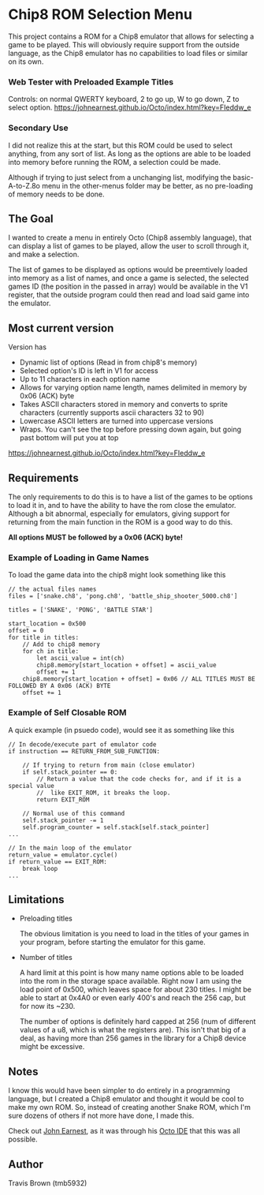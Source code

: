# Chip8 ROM Selection Menu
This project contains a ROM for a Chip8 emulator that allows for selecting a game to be played. This will obviously require support from the outside language, as the Chip8 emulator has no capabilities to load files or similar on its own.

### Web Tester with Preloaded Example Titles
Controls: on normal QWERTY keyboard, 2 to go up, W to go down, Z to select option.
https://johnearnest.github.io/Octo/index.html?key=FIeddw_e

### Secondary Use
I did not realize this at the start, but this ROM could be used to select anything, from any sort of list. As long as the options are able to be loaded into memory before running the ROM, a selection could be made.

Although if trying to just select from a unchanging list, modifying the basic-A-to-Z.8o menu in the other-menus folder may be better, as no pre-loading of memory needs to be done.

## The Goal
I wanted to create a menu in entirely Octo (Chip8 assembly language), that can display a list of games to be played, allow the user to scroll through it, and make a selection.

The list of games to be displayed as options would be preemtively loaded into memory as a list of names, and once a game is selected, the selected games ID (the position in the passed in array) would be available in the V1 register, that the outside program could then read and load said game into the emulator.

## Most current version
Version has
- Dynamic list of options (Read in from chip8's memory)
- Selected option's ID is left in V1 for access
- Up to 11 characters in each option name
- Allows for varying option name length, names delimited in memory by 0x06 (ACK) byte
- Takes ASCII characters stored in memory and converts to sprite characters (currently supports ascii characters 32 to 90)
- Lowercase ASCII letters are turned into uppercase versions
- Wraps. You can't see the top before pressing down again, but going past bottom will put you at top

https://johnearnest.github.io/Octo/index.html?key=FIeddw_e

## Requirements
The only requirements to do this is to have a list of the games to be options to load it in, and to have the ability to have the rom close the emulator. Although a bit abnormal, especially for emulators, giving support for returning from the main function in the ROM is a good way to do this.

**All options MUST be followed by a 0x06 (ACK) byte!**

### Example of Loading in Game Names
To load the game data into the chip8 might look something like this
```
// the actual files names
files = ['snake.ch8', 'pong.ch8', 'battle_ship_shooter_5000.ch8']

titles = ['SNAKE', 'PONG', 'BATTLE STAR']

start_location = 0x500
offset = 0
for title in titles:
    // Add to chip8 memory
    for ch in title:
        let ascii_value = int(ch)
        chip8.memory[start_location + offset] = ascii_value
        offset += 1
    chip8.memory[start_location + offset] = 0x06 // ALL TITLES MUST BE FOLLOWED BY A 0x06 (ACK) BYTE
    offset += 1
```

### Example of Self Closable ROM
A quick example (in psuedo code), would see it as something like this

```
// In decode/execute part of emulator code
if instruction == RETURN_FROM_SUB_FUNCTION:

    // If trying to return from main (close emulator)
    if self.stack_pointer == 0:
        // Return a value that the code checks for, and if it is a special value
        //  like EXIT_ROM, it breaks the loop.
        return EXIT_ROM

    // Normal use of this command
    self.stack_pointer -= 1
    self.program_counter = self.stack[self.stack_pointer]
...

// In the main loop of the emulator
return_value = emulator.cycle()
if return_value == EXIT_ROM:
    break loop
...
```

## Limitations
- Preloading titles

    The obvious limitation is you need to load in the titles of your games in your program, before starting the emulator for this game. 

- Number of titles

    A hard limit at this point is how many name options able to be loaded into the rom in the storage space available. Right now I am using the load point of 0x500, which leaves space for about 230 titles. I might be able to start at 0x4A0 or even early 400's and reach the 256 cap, but for now its ~230.

    The number of options is definitely hard capped at 256 (num of different values of a u8, which is what the registers are). This isn't that big of a deal, as having more than 256 games in the library for a Chip8 device might be excessive.

## Notes
I know this would have been simpler to do entirely in a programming language, but I created a Chip8 emulator and thought it would be cool to make my own ROM. So, instead of creating another Snake ROM, which I'm sure dozens of others if not more have done, I made this.

Check out [John Earnest](https://github.com/JohnEarnest), as it was through his [Octo IDE](https://johnearnest.github.io/Octo/) that this was all possible.


## Author
Travis Brown (tmb5932)
